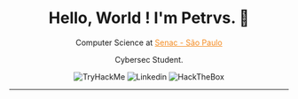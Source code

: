 <div align="center">
<h1>Hello, World ! I'm Petrvs. 🧠</h1>

<p><spam>Computer Science at <a href="https://www.sp.senac.br/" style="color:rgba(244,139,32,255)">Senac - São Paulo</spam></a></p>
<p>Cybersec Student.</p>
<img src="https://img.shields.io/badge/TryHackMe-212C42?style=for-the-badge&logo=TryHackMe&logoColor=white" alt="TryHackMe">
<img src="https://img.shields.io/badge/LinkedIn-0077B5?style=for-the-badge&logo=linkedin&logoColor=white" alt="Linkedin">
<img src="https://img.shields.io/badge/HackTheBox-111927?style=for-the-badge&logo=Hack%20The%20Box&logoColor=9FEF00" alt="HackTheBox">
</div>

---
